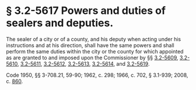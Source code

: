 # § 3.2-5617 Powers and duties of sealers and deputies.

<p>The sealer of a city or of a county, and his deputy when acting under his instructions and at his direction, shall have the same powers and shall perform the same duties within the city or the county for which appointed as are granted to and imposed upon the Commissioner by §§ <a href='http://law.lis.virginia.gov/vacode/3.2-5609/'>3.2-5609</a>, <a href='http://law.lis.virginia.gov/vacode/3.2-5610/'>3.2-5610</a>, <a href='http://law.lis.virginia.gov/vacode/3.2-5611/'>3.2-5611</a>, <a href='http://law.lis.virginia.gov/vacode/3.2-5612/'>3.2-5612</a>, <a href='http://law.lis.virginia.gov/vacode/3.2-5613/'>3.2-5613</a>, <a href='http://law.lis.virginia.gov/vacode/3.2-5614/'>3.2-5614</a>, and <a href='http://law.lis.virginia.gov/vacode/3.2-5619/'>3.2-5619</a>.</p><p>Code 1950, §§ 3-708.21, 59-90; 1962, c. 298; 1966, c. 702, § 3.1-939; 2008, c. <a href='http://lis.virginia.gov/cgi-bin/legp604.exe?081+ful+CHAP0860'>860</a>.</p>